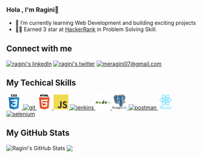 ### Hola , I'm Ragini👋



- 🔭 I’m currently learning Web Development and building exciting projects
- 👨‍💻 Earned 3 star at <a href="https://www.hackerrank.com/meragini07">HackerRank</a> in Problem Solving Skill.


## Connect with me
<a href="https://www.linkedin.com/in/ragini-singh-a67358179/" target="blank"><img align="center" src="https://raw.githubusercontent.com/rahuldkjain/github-profile-readme-generator/master/src/images/icons/Social/linked-in-alt.svg" alt="ragini's linkedIn" height="30" width="35" /></a>
<a href="https://twitter.com/Ragini94008326" target="blank"><img align="center" src="https://raw.githubusercontent.com/rahuldkjain/github-profile-readme-generator/master/src/images/icons/Social/twitter.svg" alt="ragini's twitter" height="30" width="35" /></a>
<a href="mailto:meragini07@gmail.com" target="blank"><img align="center" src="https://img.icons8.com/color/48/000000/gmail-new.png" alt="meragini07@gmail.com" height="40" width="35" /></a>

## My Techical Skills
<p align="left"> <a href="https://www.w3schools.com/css/" target="_blank" rel="noreferrer"> <img src="https://raw.githubusercontent.com/devicons/devicon/master/icons/css3/css3-original-wordmark.svg" alt="css3" width="40" height="40"/> </a> <a href="https://git-scm.com/" target="_blank" rel="noreferrer"> <img src="https://www.vectorlogo.zone/logos/git-scm/git-scm-icon.svg" alt="git" width="40" height="40"/> </a> <a href="https://www.w3.org/html/" target="_blank" rel="noreferrer"> <img src="https://raw.githubusercontent.com/devicons/devicon/master/icons/html5/html5-original-wordmark.svg" alt="html5" width="40" height="40"/> </a> <a href="https://developer.mozilla.org/en-US/docs/Web/JavaScript" target="_blank" rel="noreferrer"> <img src="https://raw.githubusercontent.com/devicons/devicon/master/icons/javascript/javascript-original.svg" alt="javascript" width="40" height="40"/> </a> <a href="https://www.jenkins.io" target="_blank" rel="noreferrer"> <img src="https://www.vectorlogo.zone/logos/jenkins/jenkins-icon.svg" alt="jenkins" width="40" height="40"/> </a> <a href="https://nodejs.org" target="_blank" rel="noreferrer"> <img src="https://raw.githubusercontent.com/devicons/devicon/master/icons/nodejs/nodejs-original-wordmark.svg" alt="nodejs" width="40" height="40"/> </a> <a href="https://www.postgresql.org" target="_blank" rel="noreferrer"> <img src="https://raw.githubusercontent.com/devicons/devicon/master/icons/postgresql/postgresql-original-wordmark.svg" alt="postgresql" width="40" height="40"/> </a> <a href="https://postman.com" target="_blank" rel="noreferrer"> <img src="https://www.vectorlogo.zone/logos/getpostman/getpostman-icon.svg" alt="postman" width="40" height="40"/> </a> <a href="https://reactjs.org/" target="_blank" rel="noreferrer"> <img src="https://raw.githubusercontent.com/devicons/devicon/master/icons/react/react-original-wordmark.svg" alt="react" width="40" height="40"/> </a> <a href="https://www.selenium.dev" target="_blank" rel="noreferrer"> <img src="https://raw.githubusercontent.com/detain/svg-logos/780f25886640cef088af994181646db2f6b1a3f8/svg/selenium-logo.svg" alt="selenium" width="40" height="40"/> </a> </p>


## My GitHub Stats

 <div>
  
  <img align="center" src="https://github-readme-stats.vercel.app/api?username=ragini07&show_icons=true&line_height=27&count_private=true&title_color=ffffff&text_color=c9cacc&icon_color=facc15&bg_color=0f172a" alt="Ragini's GitHub Stats" />


  <img align="center" src="https://github-readme-stats.vercel.app/api/top-langs/?username=ragini07&title_color=ffffff&text_color=c9cacc&icon_color=2bbc8a&bg_color=0f172a&langs_count=3" />
  </div>



